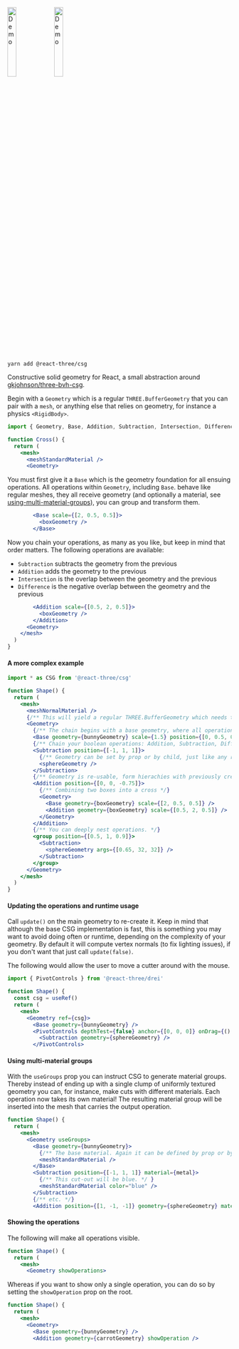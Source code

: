 <p>
  <a href="https://codesandbox.io/s/mlgzsc"><img width="20%" src="https://codesandbox.io/api/v1/sandboxes/mlgzsc/screenshot.png" alt="Demo"/></a>
  <a href="https://codesandbox.io/s/y52tmt"><img width="20%" src="https://codesandbox.io/api/v1/sandboxes/y52tmt/screenshot.png" alt="Demo"/></a>
</p>

```shell
yarn add @react-three/csg
```

Constructive solid geometry for React, a small abstraction around [gkjohnson/three-bvh-csg](https://github.com/gkjohnson/three-bvh-csg).

Begin with a `Geometry` which is a regular `THREE.BufferGeometry` that you can pair with a `mesh`, or anything else that relies on geometry, for instance a physics `<RigidBody>`.

```jsx
import { Geometry, Base, Addition, Subtraction, Intersection, Difference } from '@react-three/csg'

function Cross() {
  return (
    <mesh>
      <meshStandardMaterial />
      <Geometry>
```

You must first give it a `Base` which is the geometry foundation for all ensuing operations. All operations within `Geometry`, including `Base`. behave like regular meshes, they all receive geometry (and optionally a material, see [using-multi-material-groups](#using-multi-material-groups)), you can group and transform them.

```jsx
        <Base scale={[2, 0.5, 0.5]}>
          <boxGeometry />
        </Base>
```

Now you chain your operations, as many as you like, but keep in mind that order matters. The following operations are available:

- `Subtraction` subtracts the geometry from the previous
- `Addition` adds the geometry to the previous
- `Intersection` is the overlap between the geometry and the previous
- `Difference` is the negative overlap between the geometry and the previous

```jsx
        <Addition scale={[0.5, 2, 0.5]}>
          <boxGeometry />
        </Addition>
      <Geometry>
    </mesh>
  )
}
```

#### A more complex example

```jsx
import * as CSG from '@react-three/csg'

function Shape() {
  return (
    <mesh>
      <meshNormalMaterial />
      {/** This will yield a regular THREE.BufferGeometry which needs to be paired with a mesh. */}
      <Geometry>
        {/** The chain begins with a base geometry, where all operations are carried out on. */}
        <Base geometry={bunnyGeometry} scale={1.5} position={[0, 0.5, 0]} />
        {/** Chain your boolean operations: Addition, Subtraction, Difference and Intersection. */}
        <Subtraction position={[-1, 1, 1]}>
          {/** Geometry can be set by prop or by child, just like any regular <mesh>. */}
          <sphereGeometry />
        </Subtraction>
        {/** Geometry is re-usable, form hierachies with previously created CSG geometries. */}
        <Addition position={[0, 0, -0.75]}>
          {/** Combining two boxes into a cross */}
          <Geometry>
            <Base geometry={boxGeometry} scale={[2, 0.5, 0.5]} />
            <Addition geometry={boxGeometry} scale={[0.5, 2, 0.5]} />
          </Geometry>
        </Addition>
        {/** You can deeply nest operations. */}
        <group position={[0.5, 1, 0.9]}>
          <Subtraction>
            <sphereGeometry args={[0.65, 32, 32]} />
          </Subtraction>
        </group>
      </Geometry>
    </mesh>
  )
}
```

#### Updating the operations and runtime usage

Call `update()` on the main geometry to re-create it. Keep in mind that although the base CSG implementation is fast, this is something you may want to avoid doing often or runtime, depending on the complexity of your geometry. By default it will compute vertex normals (to fix lighting issues), if you don't want that just call `update(false)`.

The following would allow the user to move a cutter around with the mouse.

```jsx
import { PivotControls } from '@react-three/drei'

function Shape() {
  const csg = useRef()
  return (
    <mesh>
      <Geometry ref={csg}>
        <Base geometry={bunnyGeometry} />
        <PivotControls depthTest={false} anchor={[0, 0, 0]} onDrag={() => csg.current.update()}>
          <Subtraction geometry={sphereGeometry} />
        </PivotControls>
```

#### Using multi-material groups

With the `useGroups` prop you can instruct CSG to generate material groups. Thereby instead of ending up with a single clump of uniformly textured geometry you can, for instance, make cuts with different materials. Each operation now takes its own material! The resulting material group will be inserted into the mesh that carries the output operation.

```jsx
function Shape() {
  return (
    <mesh>
      <Geometry useGroups>
        <Base geometry={bunnyGeometry}>
          {/** The base material. Again it can be defined by prop or by child. */}
          <meshStandardMaterial />
        </Base>
        <Subtraction position={[-1, 1, 1]} material={metal}>
          {/** This cut-out will be blue. */ }
          <meshStandardMaterial color="blue" />
        </Subtraction>
        {/** etc. */}
        <Addition position={[1, -1, -1]} geometry={sphereGeometry} material={stone}>
```

#### Showing the operations

The following will make all operations visible.

```jsx
function Shape() {
  return (
    <mesh>
      <Geometry showOperations>
```

Whereas if you want to show only a single operation, you can do so by setting the `showOperation` prop on the root.

```jsx
function Shape() {
  return (
    <mesh>
      <Geometry>
        <Base geometry={bunnyGeometry} />
        <Addition geometry={carrotGeometry} showOperation />
```
